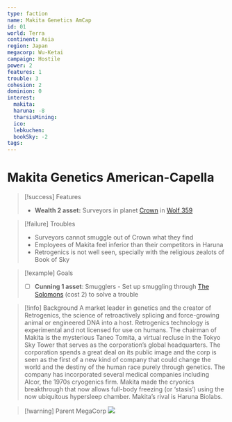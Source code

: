 ```yaml
---
type: faction
name: Makita Genetics AmCap
id: 01
world: Terra
continent: Asia
region: Japan
megacorp: Wu-Ketai
campaign: Hostile
power: 2
features: 1
trouble: 3
cohesion: 2
dominion: 0
interest:
  makita: 
  haruna: -8
  tharsisMining:
  ico:
  lebkuchen:
  bookSky: -2
tags: 
---
```


# Makita Genetics  American-Capella

> [!success] Features
> - **Wealth 2 asset:** Surveyors in planet [Crown](https://sectorswithoutnumber.com/sector/E9FKrPjS8tsRmoryYMpe/planet/ysUkFdztevjYWcA3qRwm) in [Wolf 359](https://sectorswithoutnumber.com/sector/E9FKrPjS8tsRmoryYMpe/system/z1jB7lrczNTuAcrK5i51)

> [!failure] Troubles
> - Surveyors cannot smuggle out of Crown what they find
> - Employees of Makita feel inferior than their competitors in Haruna
> - Retrogenics is not well seen, specially with the religious zealots of Book of Sky

> [!example] Goals
> - [ ] **Cunning 1 asset**: Smugglers - Set up smuggling through [The Solomons](https://sectorswithoutnumber.com/sector/E9FKrPjS8tsRmoryYMpe/asteroidBelt/JUkP8shMcIxoqivuOFBp) (cost 2) to solve a trouble

> [!info] Background
> A market leader in genetics and the creator of Retrogenics, the science of retroactively splicing and force-growing animal or engineered DNA into a host. Retrogenics technology is experimental and not licensed for use on humans. The chairman of Makita is the mysterious Taneo Tomita, a virtual recluse in the Tokyo Sky Tower that serves as the corporation’s global headquarters. The corporation spends a great deal on its public image and the corp is seen as the first of a new kind of company that could change the world and the destiny of the human race purely through genetics. The company has incorporated several medical companies including Alcor, the 1970s cryogenics firm. Makita made the cryonics breakthrough that now allows full-body freezing (or ‘stasis’) using the now ubiquitous hypersleep chamber. Makita’s rival is Haruna Biolabs.

> [!warning] Parent MegaCorp
> ![](https://i.imgur.com/QEu2vfo.png)

